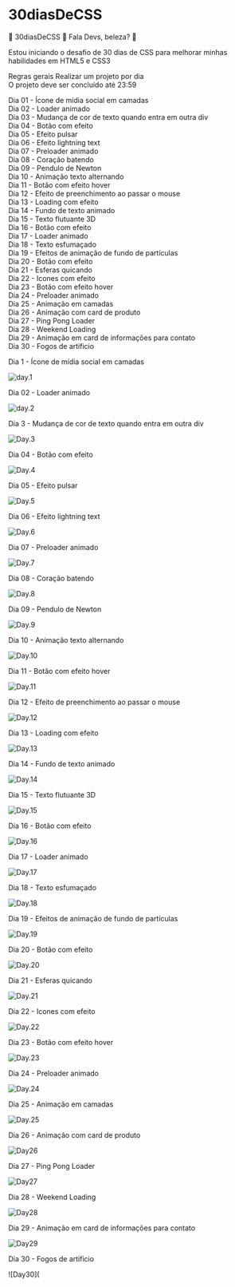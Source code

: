 # 30diasDeCSS

🚀 30diasDeCSS 🚀
Fala Devs, beleza? 🖖

Estou iniciando o desafio de 30 dias de CSS para melhorar minhas habilidades em HTML5 e CSS3

Regras gerais
Realizar um projeto por dia <br>
O projeto deve ser concluído até 23:59

Dia 01 - Ícone de mídia social em camadas<br>
Dia 02 - Loader animado<br>
Dia 03 - Mudança de cor de texto quando entra em outra div<br>
Dia 04 - Botão com efeito<br>
Dia 05 - Efeito pulsar<br>
Dia 06 - Efeito lightning text<br>
Dia 07 - Preloader animado<br>
Dia 08 - Coração batendo<br>
Dia 09 - Pendulo de Newton<br>
Dia 10 - Animação texto alternando<br>
Dia 11 - Botão com efeito hover<br>
Dia 12 - Efeito de preenchimento ao passar o mouse<br>
Dia 13 - Loading com efeito<br>
Dia 14 - Fundo de texto animado<br>
Dia 15 - Texto flutuante 3D<br>
Dia 16 - Botão com efeito<br>
Dia 17 - Loader animado<br>
Dia 18 - Texto esfumaçado<br>
Dia 19 - Efeitos de animação de fundo de partículas<br>
Dia 20 - Botão com efeito<br>
Dia 21 - Esferas quicando<br>
Dia 22 - Icones com efeito<br>
Dia 23 - Botão com efeito hover<br>
Dia 24 - Preloader animado<br>
Dia 25 - Animação em camadas<br>
Dia 26 - Animação com card de produto<br>
Dia 27 - Ping Pong Loader<br>
Dia 28 - Weekend Loading<br>
Dia 29 - Animação em card de informações para contato<br>
Dia 30 - Fogos de artificio<br>

Dia 1 - Ícone de mídia social em camadas

![day.1](https://media.giphy.com/media/0JzxouLrBJiCJ2tgtJ/giphy.gif)

Dia 02 - Loader animado

![day.2](https://media.giphy.com/media/tPVWOmD8dtio7xoMia/giphy.gif)

Dia 3 - Mudança de cor de texto quando entra em outra div

![Day.3](https://media.giphy.com/media/7SSmpOv4vyoA64Tt3C/giphy.gif)

Dia 04 - Botão com efeito

![Day.4](https://media.giphy.com/media/nZgVdj8pgyUnKiIMVg/giphy.gif)

Dia 05 - Efeito pulsar

![Day.5](https://media.giphy.com/media/15Urfu6qRcPQjvMX4U/giphy.gif)

Dia 06 - Efeito lightning text

![Day.6](https://media.giphy.com/media/Vu94987Bx9iP421BUn/giphy.gif)

Dia 07 - Preloader animado

![Day.7](https://media.giphy.com/media/IL1Oe1jFk9V7UVMxNz/giphy.gif)

Dia 08 - Coração batendo

![Day.8](https://media.giphy.com/media/Vksc76qPKpyiObeuBZ/giphy.gif)

Dia 09 - Pendulo de Newton

![Day.9](https://media.giphy.com/media/kBUdmDzesF2Rccbf1s/giphy.gif)

Dia 10 - Animação texto alternando

![Day.10](https://media.giphy.com/media/5p04gHegInrxRTcVWT/giphy.gif)

Dia 11 - Botão com efeito hover

![Day.11](https://media.giphy.com/media/bYRlj6HKL9NqIoIeG0/giphy.gif)

Dia 12 - Efeito de preenchimento ao passar o mouse

![Day.12](https://media.giphy.com/media/4I5cL9olZZvGiPNG2V/giphy.gif)

Dia 13 - Loading com efeito

![Day.13](https://media.giphy.com/media/NqHBjAzEZiXwPJxqVn/giphy.gif)

Dia 14 - Fundo de texto animado

![Day.14](https://media.giphy.com/media/eXE6irqOnf4CwRYCHC/giphy.gif)

Dia 15 - Texto flutuante 3D

![Day.15](https://media.giphy.com/media/JvvnYGZ4uTLFmiamPo/giphy.gif)

Dia 16 - Botão com efeito

![Day.16](https://media.giphy.com/media/iSHI45WylFCYeTC7wO/giphy.gif)

Dia 17 - Loader animado

![Day.17](https://media.giphy.com/media/iPtTCl2MFdiOev3dfw/giphy.gif)

Dia 18 - Texto esfumaçado

![Day.18](https://media.giphy.com/media/6pZ1SKlfzDbzdO8ddA/giphy.gif)

Dia 19 - Efeitos de animação de fundo de partículas

![Day.19](https://media.giphy.com/media/LP7FxKRNfbrBXCGlc0/giphy.gif)

Dia 20 - Botão com efeito

![Day.20](https://media.giphy.com/media/ITItbZOsLf4AALiGem/giphy.gif)

Dia 21 - Esferas quicando

![Day.21](https://media.giphy.com/media/fCpccbDk1qLkUXFy2A/giphy.gif)

Dia 22 - Icones com efeito<br>

![Day.22](https://media.giphy.com/media/vHKZCux9IAwW8XcRxo/giphy.gif)

Dia 23 - Botão com efeito hover<br>

![Day.23](https://media.giphy.com/media/ZHud0J43YbyjH77Tzg/giphy.gif)

Dia 24 - Preloader animado<br>

![Day.24](https://media.giphy.com/media/wFsW5mQApQT8gDktwz/giphy.gif)

Dia 25 - Animação em camadas<br>

![Day.25](https://media.giphy.com/media/OPNiPkawl3qYf4xUs8/giphy.gif)

Dia 26 - Animação com card de produto<br>

![Day26](https://media.giphy.com/media/rYQmkkkDBqyTVNTI74/giphy.gif)

Dia 27 - Ping Pong Loader<br>

![Day27](https://media.giphy.com/media/jL69sAQ7PtuvGp3JBt/giphy.gif)

Dia 28 - Weekend Loading<br>

![Day28](https://media.giphy.com/media/h09aEUY2WZsZa0vKgM/giphy.gif)

Dia 29 - Animação em card de informações para contato<br>

![Day29](https://media.giphy.com/media/E0dUfYJwRiFvShKx0e/giphy.gif)

Dia 30 - Fogos de artificio<br>

![Day30](
